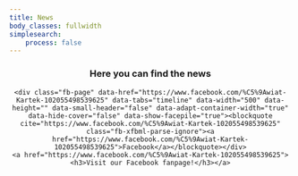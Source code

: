 ```yaml
---
title: News
body_classes: fullwidth
simplesearch:
    process: false
---
```


<div id="fb-root"></div>
<script async defer crossorigin="anonymous" src="https://connect.facebook.net/pl_PL/sdk.js#xfbml=1&version=v9.0" nonce="ojLtYCZo"></script>

<center>
    <h3>Here you can find the news</h3>
    
    <div class="fb-page" data-href="https://www.facebook.com/%C5%9Awiat-Kartek-102055498539625" data-tabs="timeline" data-width="500" data-height="" data-small-header="false" data-adapt-container-width="true" data-hide-cover="false" data-show-facepile="true"><blockquote cite="https://www.facebook.com/%C5%9Awiat-Kartek-102055498539625" class="fb-xfbml-parse-ignore"><a href="https://www.facebook.com/%C5%9Awiat-Kartek-102055498539625">Facebook</a></blockquote></div>
    <a href="https://www.facebook.com/%C5%9Awiat-Kartek-102055498539625"> <h3>Visit our Facebook fanpage!</h3></a>
</center>







